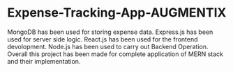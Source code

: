 # Expense-Tracking-App-AUGMENTIX
MongoDB has been used for storing expense data.
Express.js has been used for server side logic.
React.js has been used for the frontend devolopment.
Node.js has been used to carry out Backend Operation.
Overall this project has been made for complete application of MERN stack and their implementation.
